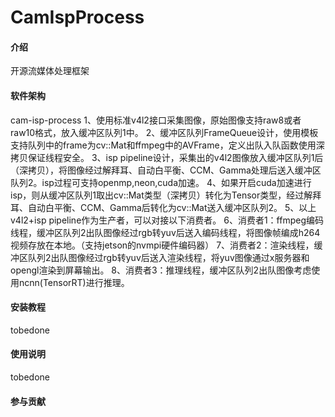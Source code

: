 # CamIspProcess

#### 介绍

开源流媒体处理框架
#### 软件架构
cam-isp-process
1、使用标准v4l2接口采集图像，原始图像支持raw8或者raw10格式，放入缓冲区队列1中。
2、缓冲区队列FrameQueue设计，使用模板支持队列中的frame为cv::Mat和ffmpeg中的AVFrame，定义出队入队函数使用深拷贝保证线程安全。
3、isp pipeline设计，采集出的v4l2图像放入缓冲区队列1后（深拷贝），将图像经过解拜耳、自动白平衡、CCM、Gamma处理后送入缓冲区队列2。isp过程可支持openmp,neon,cuda加速。
4、如果开启cuda加速进行isp，则从缓冲区队列1取出cv::Mat类型（深拷贝）转化为Tensor类型，经过解拜耳、自动白平衡、CCM、Gamma后转化为cv::Mat送入缓冲区队列2。
5、以上v4l2+isp pipeline作为生产者，可以对接以下消费者。
6、消费者1：ffmpeg编码线程，缓冲区队列2出队图像经过rgb转yuv后送入编码线程，将图像帧编成h264视频存放在本地。（支持jetson的nvmpi硬件编码器）
7、消费者2：渲染线程，缓冲区队列2出队图像经过rgb转yuv后送入渲染线程，将yuv图像通过x服务器和opengl渲染到屏幕输出。
8、消费者3：推理线程，缓冲区队列2出队图像考虑使用ncnn(TensorRT)进行推理。


#### 安装教程

tobedone
#### 使用说明
tobedone

#### 参与贡献

